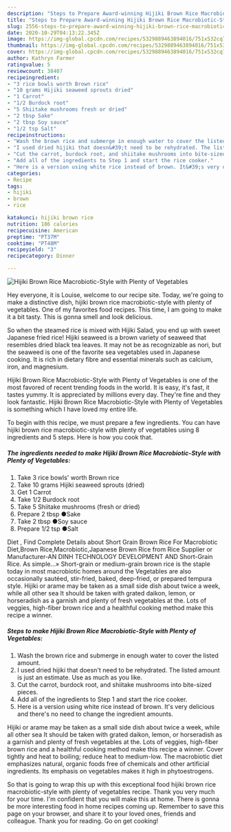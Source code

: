 ```yaml
---
description: "Steps to Prepare Award-winning Hijiki Brown Rice Macrobiotic-Style with Plenty of Vegetables"
title: "Steps to Prepare Award-winning Hijiki Brown Rice Macrobiotic-Style with Plenty of Vegetables"
slug: 2556-steps-to-prepare-award-winning-hijiki-brown-rice-macrobiotic-style-with-plenty-of-vegetables
date: 2020-10-29T04:13:22.345Z
image: https://img-global.cpcdn.com/recipes/5329889463894016/751x532cq70/hijiki-brown-rice-macrobiotic-style-with-plenty-of-vegetables-recipe-main-photo.jpg
thumbnail: https://img-global.cpcdn.com/recipes/5329889463894016/751x532cq70/hijiki-brown-rice-macrobiotic-style-with-plenty-of-vegetables-recipe-main-photo.jpg
cover: https://img-global.cpcdn.com/recipes/5329889463894016/751x532cq70/hijiki-brown-rice-macrobiotic-style-with-plenty-of-vegetables-recipe-main-photo.jpg
author: Kathryn Farmer
ratingvalue: 5
reviewcount: 38407
recipeingredient:
- "3 rice bowls worth Brown rice"
- "10 grams Hijiki seaweed sprouts dried"
- "1 Carrot"
- "1/2 Burdock root"
- "5 Shiitake mushrooms fresh or dried"
- "2 tbsp Sake"
- "2 tbsp Soy sauce"
- "1/2 tsp Salt"
recipeinstructions:
- "Wash the brown rice and submerge in enough water to cover the listed amount."
- "I used dried hijiki that doesn&#39;t need to be rehydrated. The listed amount is just an estimate. Use as much as you like."
- "Cut the carrot, burdock root, and shiitake mushrooms into bite-sized pieces."
- "Add all of the ingredients to Step 1 and start the rice cooker."
- "Here is a version using white rice instead of brown. It&#39;s very delicious and there&#39;s no need to change the ingredient amounts."
categories:
- Recipe
tags:
- hijiki
- brown
- rice

katakunci: hijiki brown rice 
nutrition: 186 calories
recipecuisine: American
preptime: "PT37M"
cooktime: "PT48M"
recipeyield: "3"
recipecategory: Dinner

---
```



![Hijiki Brown Rice Macrobiotic-Style with Plenty of Vegetables](https://img-global.cpcdn.com/recipes/5329889463894016/751x532cq70/hijiki-brown-rice-macrobiotic-style-with-plenty-of-vegetables-recipe-main-photo.jpg)

Hey everyone, it is Louise, welcome to our recipe site. Today, we're going to make a distinctive dish, hijiki brown rice macrobiotic-style with plenty of vegetables. One of my favorites food recipes. This time, I am going to make it a bit tasty. This is gonna smell and look delicious.

So when the steamed rice is mixed with Hijiki Salad, you end up with sweet Japanese fried rice! Hijiki seaweed is a brown variety of seaweed that resembles dried black tea leaves. It may not be as recognizable as nori, but the seaweed is one of the favorite sea vegetables used in Japanese cooking. It is rich in dietary fibre and essential minerals such as calcium, iron, and magnesium.

Hijiki Brown Rice Macrobiotic-Style with Plenty of Vegetables is one of the most favored of recent trending foods in the world. It is easy, it's fast, it tastes yummy. It is appreciated by millions every day. They're fine and they look fantastic. Hijiki Brown Rice Macrobiotic-Style with Plenty of Vegetables is something which I have loved my entire life.


To begin with this recipe, we must prepare a few ingredients. You can have hijiki brown rice macrobiotic-style with plenty of vegetables using 8 ingredients and 5 steps. Here is how you cook that.

<!--inarticleads1-->

##### The ingredients needed to make Hijiki Brown Rice Macrobiotic-Style with Plenty of Vegetables:

1. Take 3 rice bowls&#39; worth Brown rice
1. Take 10 grams Hijiki seaweed sprouts (dried)
1. Get 1 Carrot
1. Take 1/2 Burdock root
1. Take 5 Shiitake mushrooms (fresh or dried)
1. Prepare 2 tbsp ●Sake
1. Take 2 tbsp ●Soy sauce
1. Prepare 1/2 tsp ●Salt


Diet , Find Complete Details about Short Grain Brown Rice For Macrobiotic Diet,Brown Rice,Macrobiotic,Japanese Brown Rice from Rice Supplier or Manufacturer-AN DINH TECHNOLOGY DEVELOPMENT AND Short-Grain Rice. As simple…» Short-grain or medium-grain brown rice is the staple today in most macrobiotic homes around the Vegetables are also occasionally sautéed, stir-fried, baked, deep-fried, or prepared tempura style. Hijiki or arame may be taken as a small side dish about twice a week, while all other sea It should be taken with grated daikon, lemon, or horseradish as a garnish and plenty of fresh vegetables at the. Lots of veggies, high-fiber brown rice and a healthful cooking method make this recipe a winner. 

<!--inarticleads2-->

##### Steps to make Hijiki Brown Rice Macrobiotic-Style with Plenty of Vegetables:

1. Wash the brown rice and submerge in enough water to cover the listed amount.
1. I used dried hijiki that doesn&#39;t need to be rehydrated. The listed amount is just an estimate. Use as much as you like.
1. Cut the carrot, burdock root, and shiitake mushrooms into bite-sized pieces.
1. Add all of the ingredients to Step 1 and start the rice cooker.
1. Here is a version using white rice instead of brown. It&#39;s very delicious and there&#39;s no need to change the ingredient amounts.


Hijiki or arame may be taken as a small side dish about twice a week, while all other sea It should be taken with grated daikon, lemon, or horseradish as a garnish and plenty of fresh vegetables at the. Lots of veggies, high-fiber brown rice and a healthful cooking method make this recipe a winner. Cover tightly and heat to boiling; reduce heat to medium-low. The macrobiotic diet emphasizes natural, organic foods free of chemicals and other artificial ingredients. Its emphasis on vegetables makes it high in phytoestrogens. 

So that is going to wrap this up with this exceptional food hijiki brown rice macrobiotic-style with plenty of vegetables recipe. Thank you very much for your time. I'm confident that you will make this at home. There is gonna be more interesting food in home recipes coming up. Remember to save this page on your browser, and share it to your loved ones, friends and colleague. Thank you for reading. Go on get cooking!

